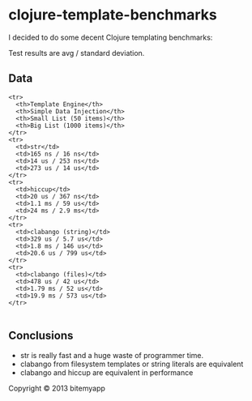 # clojure-template-benchmarks

I decided to do some decent Clojure templating benchmarks:

Test results are avg / standard deviation.

## Data
<table>

    <tr>
      <th>Template Engine</th>
      <th>Simple Data Injection</th>
      <th>Small List (50 items)</th>
      <th>Big List (1000 items)</th>
    </tr>
    <tr>
      <td>str</td>
      <td>165 ns / 16 ns</td>
      <td>14 us / 253 ns</td>
      <td>273 us / 14 us</td>
    </tr>
    <tr>
      <td>hiccup</td>
      <td>20 us / 367 ns</td>
      <td>1.1 ms / 59 us</td>
      <td>24 ms / 2.9 ms</td>
    </tr>
    <tr>
      <td>clabango (string)</td>
      <td>329 us / 5.7 us</td>
      <td>1.8 ms / 146 us</td>
      <td>20.6 us / 799 us</td>
    </tr>
    <tr>
      <td>clabango (files)</td>
      <td>478 us / 42 us</td>
      <td>1.79 ms / 52 us</td>
      <td>19.9 ms / 573 us</td>
    </tr>

</table>

## Conclusions

+ str is really fast and a huge waste of programmer time.
+ clabango from filesystem templates or string literals are equivalent
+ clabango and hiccup are equivalent in performance

Copyright © 2013 bitemyapp
